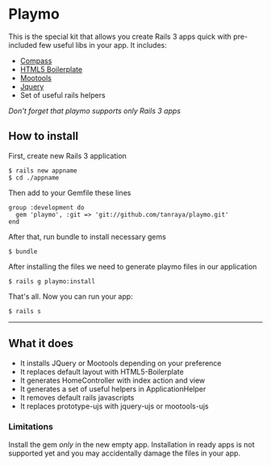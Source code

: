 # Playmo
This is the special kit that allows you create Rails 3 apps quick with pre-included few useful libs in your app.
It includes:

* [Compass](http://compass-style.org/)
* [HTML5 Boilerplate](http://html5boilerplate.com/)
* [Mootools](http://mootools.net)
* [Jquery](http://jquery.com)
* Set of useful rails helpers

*Don't forget that playmo supports only Rails 3 apps*

## How to install
First, create new Rails 3 application

    $ rails new appname
    $ cd ./appname

Then add to your Gemfile these lines

    group :development do
      gem 'playmo', :git => 'git://github.com/tanraya/playmo.git'
    end

After that, run bundle to install necessary gems

    $ bundle

After installing the files we need to generate playmo files in our application

    $ rails g playmo:install

That's all. Now you can run your app:

    $ rails s

***

## What it does

* It installs JQuery or Mootools depending on your preference
* It replaces default layout with HTML5-Boilerplate
* It generates HomeController with index action and view
* It generates a set of useful helpers in ApplicationHelper
* It removes default rails javascripts
* It replaces prototype-ujs with jquery-ujs or mootools-ujs

### Limitations
Install the gem *only* in the new empty app. Installation in ready apps is not supported yet and you may accidentally damage the files in your app.